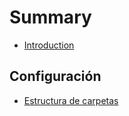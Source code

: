 # Summary

* [Introduction](README.md)

## Configuración

* [Estructura de carpetas](configuracion/estructura-de-carpetas.md)

